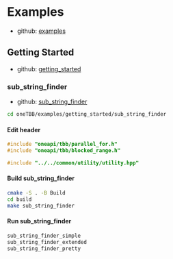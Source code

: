 # Examples

- github: [examples](https://github.com/uxlfoundation/oneTBB/tree/master/examples/)

## Getting Started

- github: [getting_started](https://github.com/uxlfoundation/oneTBB/tree/master/examples/getting_started)

### sub_string_finder

- github: [sub_string_finder](https://github.com/uxlfoundation/oneTBB/tree/master/examples/getting_started/sub_string_finder)

```bash
cd oneTBB/examples/getting_started/sub_string_finder
```

#### Edit header

```cpp
#include "oneapi/tbb/parallel_for.h"
#include "oneapi/tbb/blocked_range.h"

#include "../../common/utility/utility.hpp"
```

#### Build sub_string_finder

```bash
cmake -S . -B Build
cd build
make sub_string_finder
```

#### Run sub_string_finder

```bash
sub_string_finder_simple
sub_string_finder_extended
sub_string_finder_pretty
```

